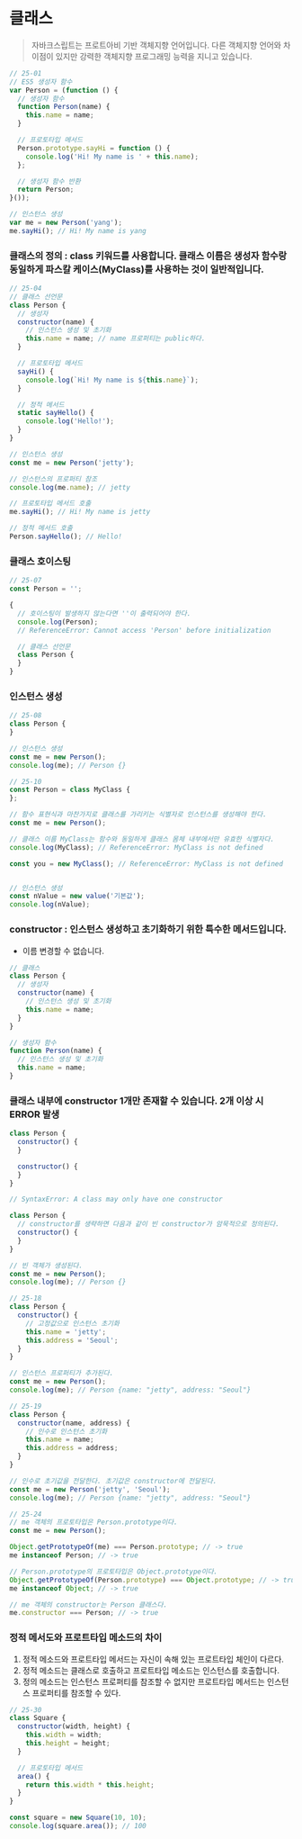 # 클래스

> 자바크스립트는 프로트아비 기반 객체지향 언어입니다. 다른 객체지향 언어와 차이점이 있지만 강력한 객체지향 프로그래밍 능력을 지니고 있습니다.

```javascript
// 25-01
// ES5 생성자 함수
var Person = (function () {
  // 생성자 함수
  function Person(name) {
    this.name = name;
  }

  // 프로토타입 메서드
  Person.prototype.sayHi = function () {
    console.log('Hi! My name is ' + this.name);
  };

  // 생성자 함수 반환
  return Person;
}());

// 인스턴스 생성
var me = new Person('yang');
me.sayHi(); // Hi! My name is yang
```

### 클래스의 정의 : class 키워드를 사용합니다. 클래스 이름은 생성자 함수랑 동일하게 파스칼 케이스(MyClass)를 사용하는 것이 일반적입니다.

```javascript
// 25-04
// 클래스 선언문
class Person {
  // 생성자
  constructor(name) {
    // 인스턴스 생성 및 초기화
    this.name = name; // name 프로퍼티는 public하다.
  }

  // 프로토타입 메서드
  sayHi() {
    console.log(`Hi! My name is ${this.name}`);
  }

  // 정적 메서드
  static sayHello() {
    console.log('Hello!');
  }
}

// 인스턴스 생성
const me = new Person('jetty');

// 인스턴스의 프로퍼티 참조
console.log(me.name); // jetty

// 프로토타입 메서드 호출
me.sayHi(); // Hi! My name is jetty

// 정적 메서드 호출
Person.sayHello(); // Hello!
```

### 클래스 호이스팅

```javascript
// 25-07
const Person = '';

{
  // 호이스팅이 발생하지 않는다면 ''이 출력되어야 한다.
  console.log(Person);
  // ReferenceError: Cannot access 'Person' before initialization

  // 클래스 선언문
  class Person {
  }
}
```

### 인스턴스 생성

```javascript
// 25-08
class Person {
}

// 인스턴스 생성
const me = new Person();
console.log(me); // Person {}
```

```javascript
// 25-10
const Person = class MyClass {
};

// 함수 표현식과 마찬가지로 클래스를 가리키는 식별자로 인스턴스를 생성해야 한다.
const me = new Person();

// 클래스 이름 MyClass는 함수와 동일하게 클래스 몸체 내부에서만 유효한 식별자다.
console.log(MyClass); // ReferenceError: MyClass is not defined

const you = new MyClass(); // ReferenceError: MyClass is not defined


// 인스턴스 생성
const nValue = new value('기본값');
console.log(nValue);
```

### constructor : 인스턴스 생성하고 초기화하기 위한 특수한 메서드입니다.

* 이름 변경할 수 없습니다.

```javascript
// 클래스
class Person {
  // 생성자
  constructor(name) {
    // 인스턴스 생성 및 초기화
    this.name = name;
  }
}

// 생성자 함수
function Person(name) {
  // 인스턴스 생성 및 초기화
  this.name = name;
}
```

### 클래스 내부에 constructor 1개만 존재할 수 있습니다. 2개 이상 시 ERROR 발생

```javascript
class Person {
  constructor() {
  }

  constructor() {
  }
}

// SyntaxError: A class may only have one constructor
```

```javascript
class Person {
  // constructor를 생략하면 다음과 같이 빈 constructor가 암묵적으로 정의된다.
  constructor() {
  }
}

// 빈 객체가 생성된다.
const me = new Person();
console.log(me); // Person {}
```

```javascript
// 25-18
class Person {
  constructor() {
    // 고정값으로 인스턴스 초기화 
    this.name = 'jetty';
    this.address = 'Seoul';
  }
}

// 인스턴스 프로퍼티가 추가된다.
const me = new Person();
console.log(me); // Person {name: "jetty", address: "Seoul"}
```

```javascript
// 25-19
class Person {
  constructor(name, address) {
    // 인수로 인스턴스 초기화
    this.name = name;
    this.address = address;
  }
}

// 인수로 초기값을 전달한다. 초기값은 constructor에 전달된다.
const me = new Person('jetty', 'Seoul');
console.log(me); // Person {name: "jetty", address: "Seoul"}
```

```javascript
// 25-24
// me 객체의 프로토타입은 Person.prototype이다.
const me = new Person();

Object.getPrototypeOf(me) === Person.prototype; // -> true
me instanceof Person; // -> true

// Person.prototype의 프로토타입은 Object.prototype이다.
Object.getPrototypeOf(Person.prototype) === Object.prototype; // -> true
me instanceof Object; // -> true

// me 객체의 constructor는 Person 클래스다.
me.constructor === Person; // -> true
```

### 정적 메서도와 프로트타입 메소드의 차이

1. 정적 메소드와 프로트타입 메서드는 자신이 속해 있는 프로트타입 체인이 다르다.
2. 정적 메소드는 클래스로 호출하고 프로트타입 메소드는 인스턴스를 호출합니다.
3. 정의 메소드는 인스턴스 프로퍼티를 참조할 수 없지만 프로트타입 메서드는 인스턴스 프로퍼티를 참조할 수 있다.

```javascript
// 25-30
class Square {
  constructor(width, height) {
    this.width = width;
    this.height = height;
  }

  // 프로토타입 메서드
  area() {
    return this.width * this.height;
  }
}

const square = new Square(10, 10);
console.log(square.area()); // 100
```

